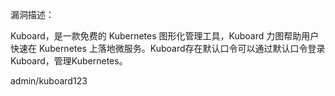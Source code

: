漏洞描述：

Kuboard，是一款免费的 Kubernetes 图形化管理工具，Kuboard 力图帮助用户快速在 Kubernetes 上落地微服务。Kuboard存在默认口令可以通过默认口令登录Kuboard，管理Kubernetes。

admin/kuboard123